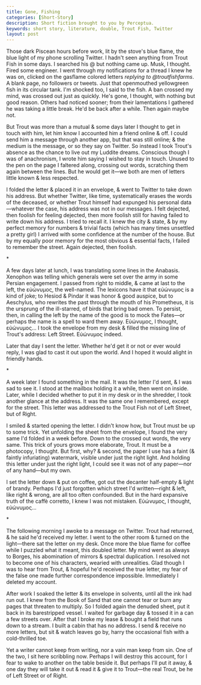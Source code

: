 ```yaml
---
title: Gone, Fishing
categories: [Short-Story]
description: Short fiction brought to you by Perceptua.
keywords: short story, literature, double, Trout Fish, Twitter
layout: post
---
```


Those dark Piscean hours before work, lit by the stove's blue flame, the blue light of my phone scrolling Twitter. I hadn't seen anything from Trout Fish in some days. I searched his @ but nothing came up. Musk, I thought. Fired some engineer. I went through my notifications for a thread I knew he was on, clicked on the gasflame colored letters *replying to @troutfishfarms*. A blank page, no followers or tweets. Just that openmouthed yellowgreen fish in its circular tank. I'm shocked too, I said to the fish. A ban crossed my mind, was crossed out just as quickly. He's gone, I thought, with nothing but good reason. Others had noticed sooner; from their lamentations I gathered he was taking a little break. He'd be back after a while. Then again maybe not.

But Trout was more than a mutual & some days later I thought to get in touch with him, let him know I accounted him a friend online & off. I could send him a message through another app, but that was still online; & the medium is the message, or so they say on Twitter. So instead I took Trout's absence as the chance to live out my Luddite dreams. Conscious though I was of anachronism, I wrote him saying I wished to stay in touch. Unused to the pen on the page I faltered along, crossing out words, scratching them again between the lines. But he would get it—we both are men of letters little known & less respected.

I folded the letter & placed it in an envelope, & went to Twitter to take down his address. But whether Twitter, like time, systematically erases the words of the deceased, or whether Trout himself had expunged his personal data—whatever the case, his address was not in our messages. I felt dejected, then foolish for feeling dejected, then more foolish still for having failed to write down his address. I tried to recall it. I knew the city & state, & by my perfect memory for numbers & trivial facts (which has many times unsettled a pretty girl) I arrived with some confidence at the number of the house. But by my equally poor memory for the most obvious & essential facts, I failed to remember the street. Again dejected, then foolish.

<p class="centered">*</p>

A few days later at lunch, I was translating some lines in the Anabasis. Xenophon was telling which generals were set over the army in some Persian engagement. I passed from right to middle, & came at last to the left, the εὐώνυμος, the well-named. The lexicons have it that εὐώνυμος is a kind of joke; to Hesiod & Pindar it was honor & good auspice, but to Aeschylus, who rewrites the past through the mouth of his Prometheus, it is the ursprung of the ill-starred, of birds that bring bad omen. To persist, then, in calling the left by the name of the good is to mock the Fates—or perhaps the name is a spell to ward them away. Εὐώνυμος, I thought, εὐώνυμος… I took the envelope from my desk & filled the missing line of Trout's address: Left Street. Εὐώνυμος indeed.

Later that day I sent the letter. Whether he'd get it or not or ever would reply, I was glad to cast it out upon the world. And I hoped it would alight in friendly hands.

<p class="centered">*</p>

A week later I found something in the mail. It was the letter I'd sent, & I was sad to see it. I stood at the mailbox holding it a while, then went on inside. Later, while I decided whether to put it in my desk or in the shredder, I took another glance at the address. It was the same one I remembered, except for the street. This letter was addressed to the Trout Fish not of Left Street, but of Right.

I smiled & started opening the letter. I didn't know how, but Trout must be up to some trick. Yet unfolding the sheet from the envelope, I found the very same I'd folded in a week before. Down to the crossed out words, the very same. This trick of yours grows more elaborate, Trout. It must be a photocopy, I thought. But first, why? & second, the paper I use has a faint (& faintly infuriating) watermark, visible under just the right light. And holding this letter under just the right light, I could see it was not of any paper—nor of any hand—but my own.

I set the letter down & put on coffee, got out the decanter half-empty & light of brandy. Perhaps I'd just forgotten which street I'd written—right & left, like right & wrong, are all too often confounded. But in the hard expansive truth of the caffè corretto, I knew I was not mistaken. Εὐώνυμος, I thought, εὐώνυμος…

<p class="centered">*</p>

The following morning I awoke to a message on Twitter. Trout had returned, & he said he'd received my letter. I went to the other room & turned on the light—there sat the letter on my desk. Once more the blue flame for coffee while I puzzled what it meant, this doubled letter. My mind went as always to Borges, his abomination of mirrors & spectral duplication. I resolved not to become one of his characters, wearied with unrealities. Glad though I was to hear from Trout, & hopeful he'd received the true letter, my fear of the false one made further correspondence impossible. Immediately I deleted my account.

After work I soaked the letter & its envelope in solvents, until all the ink had run out. I knew from the Book of Sand that one cannot tear or burn any pages that threaten to multiply. So I folded again the denuded sheet, put it back in its barestripped vessel. I waited for garbage day & tossed it in a can a few streets over. After that I broke my lease & bought a field that runs down to a stream. I built a cabin that has no address. I send & receive no more letters, but sit & watch leaves go by, harry the occasional fish with a cold-thrilled toe.

Yet a writer cannot keep from writing, nor a vain man keep from sin. One of the two, I sit here scribbling now. Perhaps I will destroy this account, for I fear to wake to another on the table beside it. But perhaps I'll put it away, & one day they will take it out & read it & give it to Trout—the real Trout, be he of Left Street or of Right.
